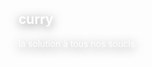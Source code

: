<h2 style="color: white !important; text-shadow: 0px 3px 15px rgba(0,0,0,.5)">
  curry
</h2>
<p style="color: white !important; text-shadow: 0px 3px 15px rgba(0,0,0,.5)">
  la solution à tous nos soucis
</p>
